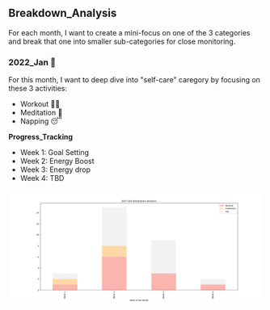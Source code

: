 ## Breakdown_Analysis
For each month, I want to create a mini-focus on one of the 3 categories and break that one into smaller sub-categories for close monitoring.

### 2022_Jan 📆
For this month, I want to deep dive into "self-care" caregory by focusing on these 3 activities:
- Workout 🏋️‍♀️
- Meditation 🍃
- Napping 😴

**Progress_Tracking**
- Week 1: Goal Setting
- Week 2: Energy Boost
- Week 3: Energy drop
- Week 4: TBD

![img](https://github.com/krystinli/Time_Management/blob/main/img/2022_Jan_Tracking.png)
